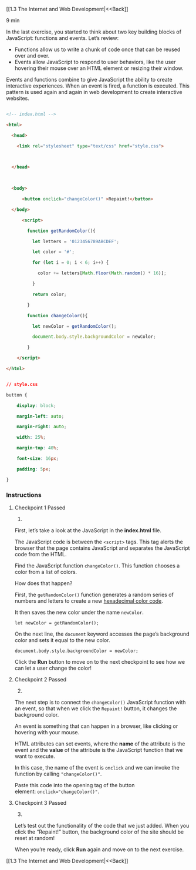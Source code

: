 [[1.3 The Internet and Web Development|<<Back]]

9 min

In the last exercise, you started to think about two key building blocks of JavaScript: functions and events. Let’s review:

- Functions allow us to write a chunk of code once that can be reused over and over.
- Events allow JavaScript to respond to user behaviors, like the user hovering their mouse over an HTML element or resizing their window.

Events and functions combine to give JavaScript the ability to create interactive experiences. When an event is fired, a function is executed. This pattern is used again and again in web development to create interactive websites.

```html

<!-- index.html -->

<html>

  <head>

    <link rel="stylesheet" type="text/css" href="style.css">

  

  </head>

  

  <body>

      <button onclick="changeColor()" >Repaint!</button>

  </body>

      <script>

        function getRandomColor(){

          let letters = '0123456789ABCDEF';

          let color = '#';

          for (let i = 0; i < 6; i++) {

            color += letters[Math.floor(Math.random() * 16)];

          }

          return color;

        }

        function changeColor(){

          let newColor = getRandomColor();

          document.body.style.backgroundColor = newColor;

        }

    </script>

</html>
```


```css

// style.css

button {

    display: block;

    margin-left: auto;

    margin-right: auto;

    width: 25%;

    margin-top: 40%;

    font-size: 16px;

    padding: 5px;

}
```


### Instructions

1. Checkpoint 1 Passed
    
    1.
    
    First, let’s take a look at the JavaScript in the **index.html** file.
    
    The JavaScript code is between the `<script>` tags. This tag alerts the browser that the page contains JavaScript and separates the JavaScript code from the HTML.
    
    Find the JavaScript function `changeColor()`. This function chooses a color from a list of colors.
    
    How does that happen?
    
    First, the `getRandomColor()` function generates a random series of numbers and letters to create a new [hexadecimal color code](https://www.mathsisfun.com/hexadecimal-decimal-colors.html).
    
    It then saves the new color under the name `newColor`.
    
    ```
    let newColor = getRandomColor();
    ```
    
    On the next line, the `document` keyword accesses the page’s background color and sets it equal to the new color.
    
    ```
    document.body.style.backgroundColor = newColor;
    ```
    
    Click the **Run** button to move on to the next checkpoint to see how we can let a user change the color!
    

    
2. Checkpoint 2 Passed
    
    2.
    
    The next step is to connect the `changeColor()` JavaScript function with an event, so that when we click the `Repaint!` button, it changes the background color.
    
    An event is something that can happen in a browser, like clicking or hovering with your mouse.
    
    HTML attributes can set events, where the **name** of the attribute is the event and the **value** of the attribute is the JavaScript function that we want to execute.
    
    In this case, the name of the event is `onclick` and we can invoke the function by calling `"changeColor()"`.
    
    Paste this code into the opening tag of the button element: `onclick="changeColor()"`.
    

    
3. Checkpoint 3 Passed
    
    3.
    
    Let’s test out the functionality of the code that we just added. When you click the “Repaint!” button, the background color of the site should be reset at random!
    
    When you’re ready, click **Run** again and move on to the next exercise.

[[1.3 The Internet and Web Development|<<Back]]